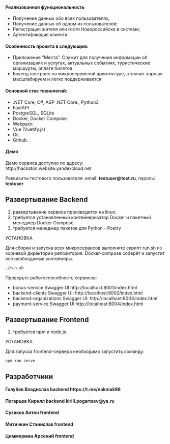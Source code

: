 
<h4>Реализованная функциональность</h4>
<ul>
    <li>Получение данных обо всех пользователях;</li>
    <li>Получение данных об одном из пользователей;</li>
    <li>Регистрация жителя или гостя Новороссийска в системе;</li>
    <li>Аутентификация клиента.</li>
</ul> 
<h4>Особенность проекта в следующем:</h4>
<ul>
 <li>Приложение "Места". Служит для получения информации об организациях и услугах, актуальных событиях, туристические маршурты, оплате билетов</li>
 <li>Бэкенд построен на микросервисной архитектуре, а значит хорошо масштабируем и легко поддерживается</li>
 </ul>
<h4>Основной стек технологий:</h4>
<ul>
    <li>.NET Core, C#, ASP .NET Core., Python3</li>
	<li>FastAPI</li>
	<li>PostgreSQL, SQLite</li>
	<li>Docker, Docker Compose.</li>
	<li>Webpack</li>
	<li>Vue (Vuetify.js)</li>
	<li>Git.</li>
	<li>Github.</li>
  
 </ul>
<h4>Демо</h4>
<p>Демо сервиса доступно по адресу: http://hackaton.website.yandexcloud.net </p>
<p>Реквизиты тестового пользователя: email: <b>testuser@test.ru</b>, пароль: <b>testuser</b></p>




Развертывание Backend
------------
1) развертывание сервиса производится на linux;
2) требуется установленный контейнеризатор Docker и пакетный менеджер Docker Compose.
3) требуется менеджер пакетов для Python - Poetry 


УСТАНОВКА

Для сборки и запуска всех микросервисов выполните скрипт run.sh из корневой директории репозитория. Docker-compose соберёт и запустит все необходимые контейнеры.

```bash
./run.sh
```

Проверьте работоспособность сервисов:

- bonus-service Swagger UI http://localhost:8001/index.html
- backend-clients Swagger UI: http://localhost:8002/index.html
- backend-organizations Swagger UI: http://localhost:8003/index.html
- payment-service Swagger UI http://localhost:8004/index.html

Развертывание Frontend
------------
1) требуется npm и node.js


УСТАНОВКА

Для запуска frontend-сервера необходимо запустить команду:

`npm run serve`

Разработчики
------------

<h4>Голубев Владислав backend https://t.me/nakmak98 </h4>
<h4>Погарцев Кирилл backend kirill.pogartsev@ya.ru </h4>
<h4>Сузиков Антон frontend </h4>
<h4>Митичкин Станислав frontend </h4>
<h4>Циммерман Арсений frontend </h4>
